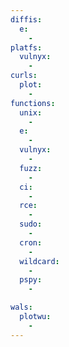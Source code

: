```yaml
---
diffis:
  e:
    -
platfs:
  vulnyx:
    -
curls:
  plot:
    -
functions:
  unix:
    -
  e:
    -
  vulnyx:
    -
  fuzz:
    -
  ci:
    -
  rce:
    -
  sudo:
    -
  cron:
    -
  wildcard:
    -
  pspy:
    -

wals:
  plotwu:
    -
---
```

